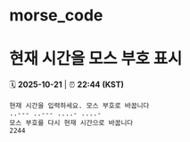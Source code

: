 # morse_code
# 현재 시간을 모스 부호 표시
<!-- MORSE_TIME_START -->
🗓️ **2025-10-21** | ⏰ **22:44 (KST)**

```
현재 시간을 입력하세요. 모스 부호로 바꿉니다
..--- ..--- ....- ....-
모스 부호를 다시 현재 시간으로 바꿉니다
2244
```
<!-- MORSE_TIME_END -->
